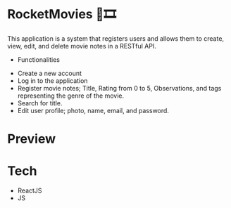 # RocketMovies 🚀🎞️
This application is a system that registers users and allows them to create, view, edit, and delete movie notes in a RESTful API.

- Functionalities
* Create a new account
* Log in to the application
* Register movie notes; Title, Rating from 0 to 5, Observations, and tags representing the genre of the movie.
* Search for title.
* Edit user profile; photo, name, email, and password.

# Preview

# Tech

- ReactJS 
- JS 




